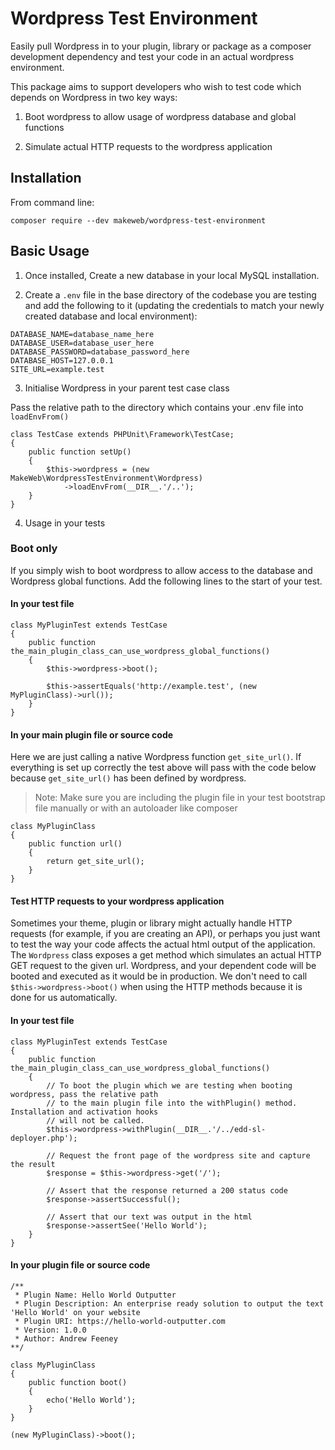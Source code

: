 # Wordpress Test Environment

Easily pull Wordpress in to your plugin, library or package as a composer development dependency and test your code in an actual wordpress environment.

This package aims to support developers who wish to test code which depends on Wordpress in two key ways:

1) Boot wordpress to allow usage of wordpress database and global functions

2) Simulate actual HTTP requests to the wordpress application

## Installation

From command line:

    composer require --dev makeweb/wordpress-test-environment

## Basic Usage

1) Once installed, Create a new database in your local MySQL installation.

2) Create a `.env` file in the base directory of the codebase you are testing and add the following to it (updating the credentials to match your newly created database and local environment):

```
DATABASE_NAME=database_name_here
DATABASE_USER=database_user_here
DATABASE_PASSWORD=database_password_here
DATABASE_HOST=127.0.0.1
SITE_URL=example.test
```

3) Initialise Wordpress in your parent test case class

Pass the relative path to the directory which contains your .env file into `loadEnvFrom()`

```
class TestCase extends PHPUnit\Framework\TestCase;
{
    public function setUp()
    {
        $this->wordpress = (new MakeWeb\WordpressTestEnvironment\Wordpress)
            ->loadEnvFrom(__DIR__.'/..');
    } 
}
```

4) Usage in your tests

### Boot only

If you simply wish to boot wordpress to allow access to the database and Wordpress global functions. Add the following lines to the start of
your test.

#### In your test file
```
class MyPluginTest extends TestCase
{
    public function the_main_plugin_class_can_use_wordpress_global_functions()
    {
        $this->wordpress->boot();

        $this->assertEquals('http://example.test', (new MyPluginClass)->url());
    }
}
```

#### In your main plugin file or source code

Here we are just calling a native Wordpress function `get_site_url()`. If everything is set up correctly the test above will
pass with the code below because `get_site_url()` has been defined by wordpress.

> Note: Make sure you are including the plugin file in your test bootstrap file manually or with an autoloader like composer

```
class MyPluginClass
{
    public function url()
    {
        return get_site_url();
    }
}
```

#### Test HTTP requests to your wordpress application

Sometimes your theme, plugin or library might actually handle HTTP requests (for example, if you are creating an API), or
perhaps you just want to test the way your code affects the actual html output of the application. The `Wordpress` class
exposes a get method which simulates an actual HTTP GET request to the given url. Wordpress, and your dependent code
will be booted and executed as it would be in production. We don't need to call `$this->wordpress->boot()` when using the HTTP
methods because it is done for us automatically.

#### In your test file
```
class MyPluginTest extends TestCase
{
    public function the_main_plugin_class_can_use_wordpress_global_functions()
    {
        // To boot the plugin which we are testing when booting wordpress, pass the relative path
        // to the main plugin file into the withPlugin() method. Installation and activation hooks
        // will not be called.
        $this->wordpress->withPlugin(__DIR__.'/../edd-sl-deployer.php');

        // Request the front page of the wordpress site and capture the result
        $response = $this->wordpress->get('/');

        // Assert that the response returned a 200 status code
        $response->assertSuccessful();

        // Assert that our text was output in the html
        $response->assertSee('Hello World');
    }
}
```

#### In your plugin file or source code
```
/**
 * Plugin Name: Hello World Outputter
 * Plugin Description: An enterprise ready solution to output the text 'Hello World' on your website
 * Plugin URI: https://hello-world-outputter.com
 * Version: 1.0.0
 * Author: Andrew Feeney
**/

class MyPluginClass
{
    public function boot()
    {
        echo('Hello World');
    }
}

(new MyPluginClass)->boot();
```



